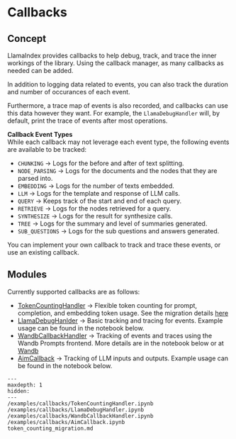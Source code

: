 # Callbacks

## Concept
LlamaIndex provides callbacks to help debug, track, and trace the inner workings of the library. 
Using the callback manager, as many callbacks as needed can be added.

In addition to logging data related to events, you can also track the duration and number of occurances
of each event. 

Furthermore, a trace map of events is also recorded, and callbacks can use this data
however they want. For example, the `LlamaDebugHandler` will, by default, print the trace of events
after most operations.

**Callback Event Types**  
While each callback may not leverage each event type, the following events are available to be tracked:

- `CHUNKING` -> Logs for the before and after of text splitting.
- `NODE_PARSING` -> Logs for the documents and the nodes that they are parsed into.
- `EMBEDDING` -> Logs for the number of texts embedded.
- `LLM` -> Logs for the template and response of LLM calls.
- `QUERY` -> Keeps track of the start and end of each query.
- `RETRIEVE` -> Logs for the nodes retrieved for a query.
- `SYNTHESIZE` -> Logs for the result for synthesize calls.
- `TREE` -> Logs for the summary and level of summaries generated.
- `SUB_QUESTIONS` -> Logs for the sub questions and answers generated.

You can implement your own callback to track and trace these events, or use an existing callback.


## Modules

Currently supported callbacks are as follows:

- [TokenCountingHandler](/examples/callbacks/TokenCountingHandler.ipynb) -> Flexible token counting for prompt, completion, and embedding token usage. See the migration details [here](/core_modules/service_modules/callbacks/token_counting_migration.md)
- [LlamaDebugHanlder](/examples/callbacks/LlamaDebugHandler.ipynb) -> Basic tracking and tracing for events. Example usage can be found in the notebook below.
- [WandbCallbackHandler](/examples/callbacks/WandbCallbackHandler.ipynb) -> Tracking of events and traces using the Wandb Prompts frontend. More details are in the notebook below or at [Wandb](https://docs.wandb.ai/guides/prompts/quickstart)
- [AimCallback](/examples/callbacks/AimCallback.ipynb) -> Tracking of LLM inputs and outputs. Example usage can be found in the notebook below.


```{toctree}
---
maxdepth: 1
hidden:
---
/examples/callbacks/TokenCountingHandler.ipynb
/examples/callbacks/LlamaDebugHandler.ipynb
/examples/callbacks/WandbCallbackHandler.ipynb
/examples/callbacks/AimCallback.ipynb
token_counting_migration.md
```